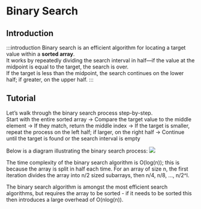 # Binary Search

## Introduction

:::introduction
Binary search is an efficient algorithm for locating a target value within a **sorted array**.  
It works by repeatedly dividing the search interval in half—if the value at the midpoint is equal to the target, the search is over.  
If the target is less than the midpoint, the search continues on the lower half; if greater, on the upper half.
:::

## Tutorial

Let’s walk through the binary search process step-by-step.  
Start with the entire sorted array -> Compare the target value to the middle element -> If they match, return the middle index -> If the target is smaller, repeat the process on the left half; if larger, on the right half -> Continue until the target is found or the search interval is empty

Below is a diagram illustrating the binary search process:
![](/assets/lessons/binary_search.svg)

The time complexity of the binary search algorithm is O(log(n)); this is because the array is split in half each time. For an array of size n, the first iteration divides the array into n/2 sized subarrays, then n/4, n/8, ..., n/2^l.

The binary search algorithm is amongst the most efficient search algorithms, but requires the array to be sorted - if it needs to be sorted this then introduces a large overhead of O(nlog(n)).
